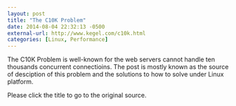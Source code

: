 ```yaml
---
layout: post
title: "The C10K Problem"
date: 2014-08-04 22:32:13 -0500
external-url: http://www.kegel.com/c10k.html
categories: [Linux, Performance]
---
```


The C10K Problem is well-known for the web servers cannot handle ten thousands concurrent connectioins. The post is mostly known as the source of desciption of this problem and the solutions to how to solve under Linux platform.

Please click the title to go to the original source.
